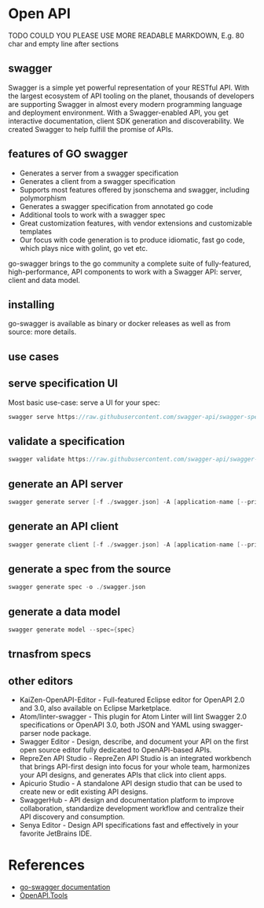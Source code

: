 # Open API

TODO COULD YOU PLEASE USE MORE READABLE MARKDOWN, E.g. 80 char and
empty line after sections

## swagger
Swagger is a simple yet powerful representation of your RESTful API.
With the largest ecosystem of API tooling on the planet, thousands of developers are supporting Swagger in almost every modern programming language and deployment environment.
With a Swagger-enabled API, you get interactive documentation, client SDK generation and discoverability. We created Swagger to help fulfill the promise of APIs.
## features of GO swagger 
* Generates a server from a swagger specification
* Generates a client from a swagger specification
* Supports most features offered by jsonschema and swagger, including polymorphism
* Generates a swagger specification from annotated go code
* Additional tools to work with a swagger spec
* Great customization features, with vendor extensions and customizable templates
* Our focus with code generation is to produce idiomatic, fast go code, which plays nice with golint, go vet etc.

go-swagger brings to the go community a complete suite of fully-featured, high-performance, API components to work with a Swagger API: server, client and data model.

## installing 
go-swagger is available as binary or docker releases as well as from source: more details.
## use cases 
## serve specification UI 
Most basic use-case: serve a UI for your spec:
```go
swagger serve https://raw.githubusercontent.com/swagger-api/swagger-spec/master/examples/v2.0/json/petstore-expanded.json
```
## validate a specification 
```go
swagger validate https://raw.githubusercontent.com/swagger-api/swagger-spec/master/examples/v2.0/json/petstore-expanded.json
```
## generate an API server 
```go
swagger generate server [-f ./swagger.json] -A [application-name [--principal [principal-name]]
```
## generate an API client 
```go
swagger generate client [-f ./swagger.json] -A [application-name [--principal [principal-name]]
```
## generate a spec from the source
```go
swagger generate spec -o ./swagger.json
```
## generate a data model
```go
swagger generate model --spec={spec}
```
## trnasfrom specs 




## other editors 

* KaiZen-OpenAPI-Editor - Full-featured Eclipse editor for OpenAPI 2.0 and 3.0, also available on Eclipse Marketplace.
* Atom/linter-swagger - This plugin for Atom Linter will lint Swagger 2.0 specifications or OpenAPI 3.0, both JSON and YAML using swagger-parser node package.
* Swagger Editor - Design, describe, and document your API on the first open source editor fully dedicated to OpenAPI-based APIs.
* RepreZen API Studio - RepreZen API Studio is an integrated workbench that brings API-first design into focus for your whole team, harmonizes your API designs, and generates APIs that click into client apps.
* Apicurio Studio - A standalone API design studio that can be used to create new or edit existing API designs.
* SwaggerHub - API design and documentation platform to improve collaboration, standardize development workflow and centralize their API discovery and consumption.
* Senya Editor - Design API specifications fast and effectively​ in your favorite JetBrains IDE.
# References
* [go-swagger documentation](https://goswagger.io/)
* [OpenAPI.Tools](http://openapi.tools)
